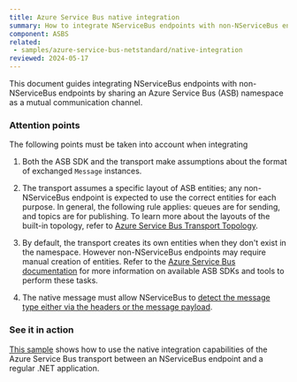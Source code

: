 ```yaml
---
title: Azure Service Bus native integration
summary: How to integrate NServiceBus endpoints with non-NServiceBus endpoints on Azure Service Bus.
component: ASBS
related:
 - samples/azure-service-bus-netstandard/native-integration
reviewed: 2024-05-17
---
```


This document guides integrating NServiceBus endpoints with non-NServiceBus endpoints by sharing an Azure Service Bus (ASB) namespace as a mutual communication channel.

### Attention points

The following points must be taken into account when integrating

1. Both the ASB SDK and the transport make assumptions about the format of exchanged `Message` instances.

1. The transport assumes a specific layout of ASB entities; any non-NServiceBus endpoint is expected to use the correct entities for each purpose. In general, the following rule applies: queues are for sending, and topics are for publishing. To learn more about the layouts of the built-in topology, refer to [Azure Service Bus Transport Topology](/transports/azure-service-bus/topology.md).

1. By default, the transport creates its own entities when they don't exist in the namespace. However non-NServiceBus endpoints may require manual creation of entities. Refer to the [Azure Service Bus documentation](https://docs.microsoft.com/en-us/azure/service-bus-messaging/) for more information on available ASB SDKs and tools to perform these tasks.

1. The native message must allow NServiceBus to [detect the message type either via the headers or the message payload](/nservicebus/messaging/message-type-detection.md).

### See it in action

[This sample](/samples/azure-service-bus-netstandard/native-integration/) shows how to use the native integration capabilities of the Azure Service Bus transport between an NServiceBus endpoint and a regular .NET application.
